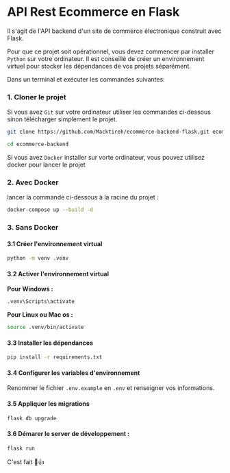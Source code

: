 # API Rest Ecommerce en Flask

Il s'agit de l'API backend d'un site de commerce électronique construit avec Flask.

Pour que ce projet soit opérationnel, vous devez commencer par installer `Python` sur votre ordinateur. Il est conseillé de créer un environnement virtuel pour stocker les dépendances de vos projets séparément.

Dans un terminal et exécuter les commandes suivantes:

### 1. Cloner le projet 

Si vous avez `Git` sur votre ordinateur utiliser les commandes ci-dessous sinon télécharger simplement le projet.

```bash
git clone https://github.com/Macktireh/ecommerce-backend-flask.git ecommerce-backend
```

```bash
cd ecommerce-backend
```

Si vous avez `Docker` installer sur vorte ordinateur, vous pouvez utilisez docker pour lancer le projet

### 2. Avec Docker

lancer la commande ci-dessous à la racine du projet :

```bash
docker-compose up --build -d
```

### 3. Sans Docker

#### 3.1 Créer l'environnement virtual

```bash
python -m venv .venv
```
#### 3.2 Activer l'environnement virtual

****Pour Windows :****

```bash
.venv\Scripts\activate
```

****Pour Linux ou Mac os :****

```bash
source .venv/bin/activate
```

#### 3.3 Installer les dépendances

```bash
pip install -r requirements.txt
```

#### 3.4 Configurer les variables d'environnement

Renommer le fichier `.env.example` en `.env` et renseigner vos informations. 

#### 3.5 Appliquer les migrations

```bash
flask db upgrade
```

#### 3.6 Démarer le server de développement :

```bash
flask run
```

C'est fait 🚀👍
